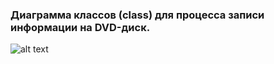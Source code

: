 ### Диаграмма классов (class) для процесса записи информации на DVD-диск.
![alt text](https://www.plantuml.com/plantuml/png/ZP7HJi8m68Nl-nIzn93n05mG4WRgBI1UcgRx6PMnBcqHqPX8OdmDNu4BZOiHV8NkZMox3IO6u-vs-ft_z3zjIqM4ciyYf9YA0EkNx55lisVzbgso5TRlUgs_T9gjT8frgZVPazuQubEl3PDQSQFNs1_vddvrs0T2D29IuWi90jyZRBvwPyAvX1wBG0xvfM0AQYVeeI2jkm-KYw0mU3XWaWwN2RWVuSvO70uIWC18TSnY2KBvXZ9ph03NGAl_Rgj-QTo9FAbe-miOuxH87Wk0GK8eE4S8gbSAnP25lRrF5Aa5H95S6xEOHEmEx9m2km71nalB5GAJFfcH489gSFUMGg8OZykYTi8PYOFeu9gkkAkk45oK_2ceNAXo8vlDAB5p_e4F51SaX3z9zvYUrwg-LHEVnme4eJO7xGzoq3gE4ur6oxNUp9UI-FVvlfmcxao0Jj5Ei06LDapES2BuuW0ugE4OztF_4a5jY8FvBFe6)
